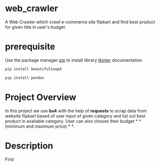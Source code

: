 # web_crawler
A Web Crawler which crawl e-commerce site flipkart and find best product for given title in user's budget.
# prerequisite
Use the package manager [pip](https://pip.pypa.io/en/stable/) to install  library
[tkinter](https://docs.python.org/3/library/tkinter.html) documentation
```bash
pip install beautifulsoup4
```
```bash
pip install pandas
```
# Project Overview
  In this project we use **bs4** with the help of __requests__ to scrap data from website flipkart based of user input of given category
  and list out best product in avaliable category. User can also choose their budget * * (minimum and maximum price) * *.
  
 # Description
  First
